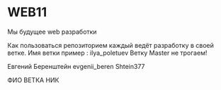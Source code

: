 # WEB11
Мы будущее web разработки


Как пользоваться репозиторием
каждый ведёт разработку в своей ветке. Имя ветки пример : ilya_poletuev
Ветку Master не трогаем!

Евгений Беренштейн evgenii_beren Shtein377

ФИО       ВЕТКА     НИК